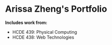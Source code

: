 # Arissa Zheng's Portfolio 

**Includes work from:**
- HCDE 439: Physical Computing
- HCDE 438: Web Technologies


